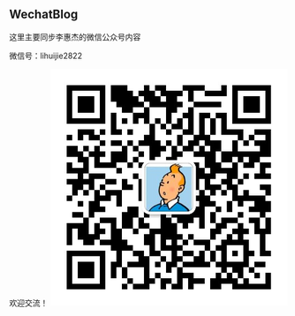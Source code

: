 ## WechatBlog
这里主要同步李惠杰的微信公众号内容

微信号：lihuijie2822

欢迎交流！
![ ](https://github.com/HuijieL/WechatBlog/blob/master/image/WechatORCode.jpeg)

